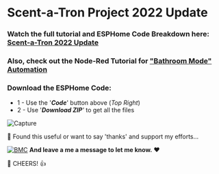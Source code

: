 # Scent-a-Tron Project 2022 Update

### Watch the full tutorial and ESPHome Code Breakdown here: [Scent-a-Tron 2022 Update](https://youtu.be/yEYldUhZJQw)
### Also, check out the Node-Red Tutorial for ["Bathroom Mode" Automation](https://youtu.be/kLE6VnJZBaQ)  

### Download the ESPHome Code:
* 1 - Use the '***Code***' button above (_Top Right_)
* 2 - Use '***Download ZIP**'* to get all the files

![Capture](https://user-images.githubusercontent.com/51385971/185537386-6d999aa9-bf7a-4f7c-ab94-ed3ee0bcd6f1.JPG)


🎁 Found this useful or want to say 'thanks' and support my efforts...

[![BMC](https://www.buymeacoffee.com/assets/img/custom_images/white_img.png)](https://www.buymeacoffee.com/3ative) **And leave a me a message to let me know.**  ❤

🍺 CHEERS! 👍
